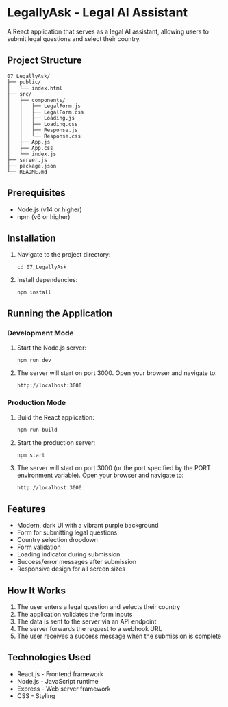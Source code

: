 # LegallyAsk - Legal AI Assistant

A React application that serves as a legal AI assistant, allowing users to submit legal questions and select their country.

## Project Structure

```
07_LegallyAsk/
├── public/
│   └── index.html
├── src/
│   ├── components/
│   │   ├── LegalForm.js
│   │   ├── LegalForm.css
│   │   ├── Loading.js
│   │   ├── Loading.css
│   │   ├── Response.js
│   │   └── Response.css
│   ├── App.js
│   ├── App.css
│   └── index.js
├── server.js
├── package.json
└── README.md
```

## Prerequisites

- Node.js (v14 or higher)
- npm (v6 or higher)

## Installation

1. Navigate to the project directory:
   ```
   cd 07_LegallyAsk
   ```

2. Install dependencies:
   ```
   npm install
   ```

## Running the Application

### Development Mode

1. Start the Node.js server:
   ```
   npm run dev
   ```

2. The server will start on port 3000. Open your browser and navigate to:
   ```
   http://localhost:3000
   ```

### Production Mode

1. Build the React application:
   ```
   npm run build
   ```

2. Start the production server:
   ```
   npm start
   ```

3. The server will start on port 3000 (or the port specified by the PORT environment variable). Open your browser and navigate to:
   ```
   http://localhost:3000
   ```

## Features

- Modern, dark UI with a vibrant purple background
- Form for submitting legal questions
- Country selection dropdown
- Form validation
- Loading indicator during submission
- Success/error messages after submission
- Responsive design for all screen sizes

## How It Works

1. The user enters a legal question and selects their country
2. The application validates the form inputs
3. The data is sent to the server via an API endpoint
4. The server forwards the request to a webhook URL
5. The user receives a success message when the submission is complete

## Technologies Used

- React.js - Frontend framework
- Node.js - JavaScript runtime
- Express - Web server framework
- CSS - Styling